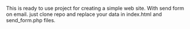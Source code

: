 This is ready to use project for creating a simple web site. With send form on email.
just clone repo and replace your data in index.html and send_form.php files.
